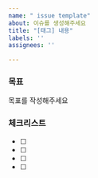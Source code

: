 ```yaml
---
name: " issue template"
about: 이슈를 생성해주세요
title: "[태그] 내용"
labels: ''
assignees: ''

---
```


### 목표

목표를 작성해주세요


### 체크리스트

- [ ] 
- [ ] 
- [ ] 
- [ ]
